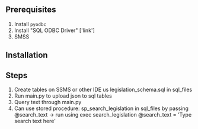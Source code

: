 
## Prerequisites

1. Install `pyodbc` 
1. Install "SQL ODBC Driver" ['link']
1. SMSS

## Installation

## Steps

1. Create tables on SSMS or other IDE us legislation_schema.sql in sql_files
2. Run main.py to upload json to sql tables
3. Query text through main.py
4. Can use stored procedure: sp_search_legislation in sql_files by passing @search_text -> run using exec search_legislation @search_text = 'Type search text here'